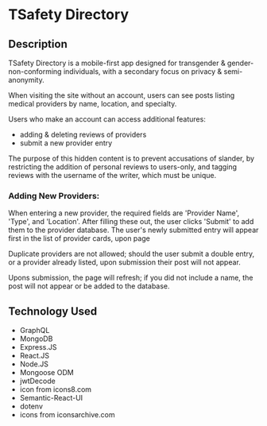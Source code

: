 # TSafety Directory

## Description

TSafety Directory is a mobile-first app designed for transgender & gender-non-conforming individuals, with a secondary focus on privacy & semi-anonymity.

When visiting the site without an account, users can see posts listing medical providers by name, location, and specialty.

Users who make an account can access additional features:
- adding & deleting reviews of providers
- submit a new provider entry

The purpose of this hidden content is to prevent accusations of slander, by restricting the addition of personal reviews to users-only, and tagging reviews with the username of the writer, which must be unique.

### Adding New Providers:

When entering a new provider, the required fields are 'Provider Name', 'Type', and 'Location'.  After filling these out, the user clicks 'Submit' to add them to the provider database.  The user's newly submitted entry will appear first in the list of provider cards, upon page

Duplicate providers are not allowed; should the user submit a double entry, or a provider already listed, upon submission their post will not appear.

Upons submission, the page will refresh; if you did not include a name, the post will not appear or be added to the database.



## Technology Used

- GraphQL
- MongoDB
- Express.JS
- React.JS
- Node.JS
- Mongoose ODM
- jwtDecode
- icon from icons8.com
- Semantic-React-UI
- dotenv
- icons from iconsarchive.com